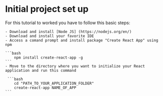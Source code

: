# Initial project set up

For this tutorial to worked you have to follow this basic steps:

    - Download and install [Node JS] (https://nodejs.org/en/)
    - Download and install your favorite IDE
    - Access a comand prompt and install package "Create React App" using npm

    ```bash
        npm install create-react-app -g
    ```
    - Move to the directory where you want to initialize your React application and run this command

     ```bash
        cd "PATH_TO_YOUR_APPLICATION_FOLDER"
        create-react-app NAME_OF_APP
    ```